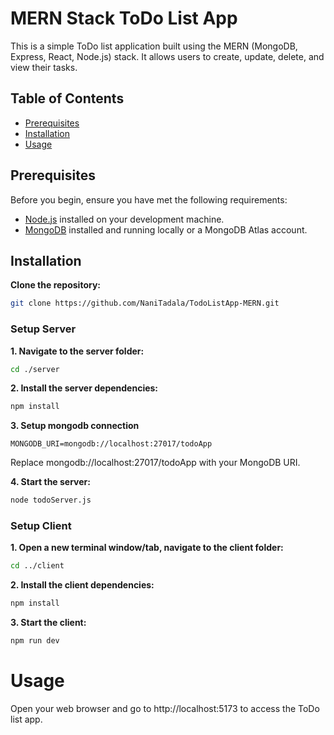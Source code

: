 # MERN Stack ToDo List App

This is a simple ToDo list application built using the MERN (MongoDB, Express, React, Node.js) stack. It allows users to create, update, delete, and view their tasks.

## Table of Contents

-   [Prerequisites](#prerequisites)
-   [Installation](#installation)
-   [Usage](#usage)

## Prerequisites

Before you begin, ensure you have met the following requirements:

-   [Node.js](https://nodejs.org/) installed on your development machine.
-   [MongoDB](https://www.mongodb.com/) installed and running locally or a MongoDB Atlas account.

## Installation

**Clone the repository:**

```sh
git clone https://github.com/NaniTadala/TodoListApp-MERN.git

```

### Setup Server

**1. Navigate to the server folder:**

```sh
cd ./server
```

**2. Install the server dependencies:**

```sh
npm install
```

**3. Setup mongodb connection**

```env
MONGODB_URI=mongodb://localhost:27017/todoApp
```

Replace mongodb://localhost:27017/todoApp with your MongoDB URI.

**4. Start the server:**

```sh
node todoServer.js
```

### Setup Client

**1. Open a new terminal window/tab, navigate to the client folder:**

```sh
cd ../client
```

**2. Install the client dependencies:**

```sh
npm install
```

**3. Start the client:**

```sh
npm run dev
```

# Usage

Open your web browser and go to http://localhost:5173 to access the ToDo list app.
